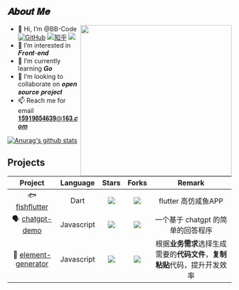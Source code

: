## 𝑨𝒃𝒐𝒖𝒕 𝑴𝒆

<a href="https://github.com/BB-Code"><img src="https://media.giphy.com/media/RbDKaczqWovIugyJmW/giphy.gif" align="right" width='340' /></a>

- 👋 Hi, I’m @BB-Code [![GitHub](https://img.shields.io/badge/dynamic/json?url=https://api.swo.moe/stats/github/BB-Code&query=count&color=181717&label=GitHub&labelColor=282c34&logo=github&suffix=+follows&cacheSeconds=3600)](https://github.com/debuginn)
[![知乎](https://img.shields.io/badge/dynamic/json?url=https://api.swo.moe/stats/zhihu/bobo_code&query=count&color=282c34&label=%E7%9F%A5%E4%B9%8E&labelColor=0084ff&logo=zhihu&logoColor=ffffff&suffix=+%E5%85%B3%E6%B3%A8&cacheSeconds=3600)](https://www.zhihu.com/people/bobo_code) ![](https://komarev.com/ghpvc/?username=BB-Code&label=visitors)
- 👀 I’m interested in 𝑭𝒓𝒐𝒏𝒕-𝒆𝒏𝒅
- 🌱 I’m currently learning 𝑮𝒐
- 💞️ I’m looking to collaborate on 𝒐𝒑𝒆𝒏 𝒔𝒐𝒖𝒓𝒄𝒆 𝒑𝒓𝒐𝒋𝒆𝒄𝒕
- 📫 Reach me for email 𝟏𝟓𝟗𝟏𝟗𝟖𝟓𝟒𝟔𝟑𝟗@𝟏𝟔𝟑.𝒄𝒐𝒎


[![Anurag's github stats](https://github-readme-stats.vercel.app/api?username=BB-Code&count_private=true&show_icons=true)](https://github.com/BB-Code/github-readme-stats)

## Projects

| Project | Language | Stars | Forks | Remark |
| :----: | :----: | :----: | :----: | :----: |
| 🐟 [fishflutter](https://github.com/BB-Code/fishflutter) | Dart | ![](https://img.shields.io/github/stars/BB-Code/fishflutter?color=f2f08d&logo=Undertale&logoColor=eb4630) | ![](https://img.shields.io/github/forks/BB-Code/fishflutter?color=ba86eb&logo=Handshake&logoColor=ea6aa6) | flutter 高仿咸鱼APP |
| 🗣️ [chatgpt-demo](https://github.com/BB-Code/chatgpt-demo) | Javascript | ![](https://img.shields.io/github/stars/BB-Code/chatgpt-demo?color=f2f08d&logo=Undertale&logoColor=eb4630) | ![](https://img.shields.io/github/forks/BB-Code/chatgpt-demo?color=ba86eb&logo=Handshake&logoColor=ea6aa6) | 一个基于 chatgpt 的简单的回答程序 |
| 📃 [element-generator](https://github.com/BB-Code/element-generator) | Javascript | ![](https://img.shields.io/github/stars/BB-Code/element-generator?color=f2f08d&logo=Undertale&logoColor=eb4630) | ![](https://img.shields.io/github/forks/BB-Code/element-generator?color=ba86eb&logo=Handshake&logoColor=ea6aa6) | 根据**业务需求**选择生成需要的**代码文件**，**复制粘贴**代码，提升开发效率 |
